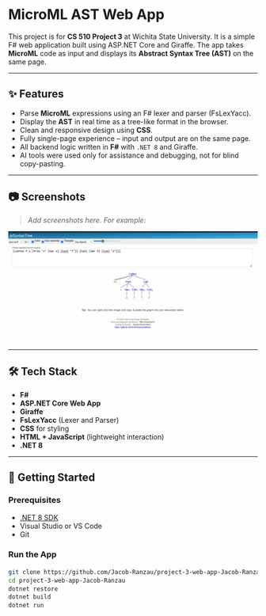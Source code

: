# MicroML AST Web App

This project is for **CS 510 Project 3** at Wichita State University. It is a simple F# web application built using ASP.NET Core and Giraffe. The app takes **MicroML** code as input and displays its **Abstract Syntax Tree (AST)** on the same page.

---

## ✨ Features

- Parse **MicroML** expressions using an F# lexer and parser (FsLexYacc).
- Display the **AST** in real time as a tree-like format in the browser.
- Clean and responsive design using **CSS**.
- Fully single-page experience – input and output are on the same page.
- All backend logic written in **F#** with `.NET 8` and Giraffe.
- AI tools were used only for assistance and debugging, not for blind copy-pasting.

---

## 📷 Screenshots

> _Add screenshots here. For example:_

![screenshot1](screenshots/project3.png)

---

## 🛠️ Tech Stack

- **F#**
- **ASP.NET Core Web App**
- **Giraffe**
- **FsLexYacc** (Lexer and Parser)
- **CSS** for styling
- **HTML + JavaScript** (lightweight interaction)
- **.NET 8**

---

## 🚀 Getting Started

### Prerequisites

- [.NET 8 SDK](https://dotnet.microsoft.com/en-us/download/dotnet/8.0)
- Visual Studio or VS Code
- Git

### Run the App

```bash
git clone https://github.com/Jacob-Ranzau/project-3-web-app-Jacob-Ranzau.git
cd project-3-web-app-Jacob-Ranzau
dotnet restore
dotnet build
dotnet run

